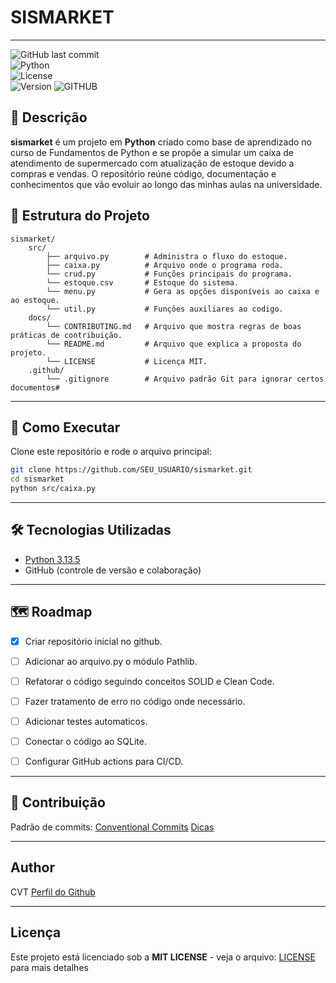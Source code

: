 # SISMARKET
---
![GitHub last commit](https://img.shields.io/github/last-commit/cainavieira/sismarket?style=for-the-badge)  
![Python](https://img.shields.io/badge/python-3.13.5-blue?style=for-the-badge&logo=python)  
![License](https://img.shields.io/github/license/leoinfnet/sisrel?style=for-the-badge)  
![Version](https://img.shields.io/badge/version-1.0.0-blue?style=for-the-badge) 
![GITHUB](https://img.shields.io/badge/GitHub-100000?style=for-the-badge&logo=github&logoColor=white)

## 📌 Descrição
**sismarket** é um projeto em **Python** criado como base de aprendizado no curso de Fundamentos de Python e se propõe a simular um caixa de atendimento de supermercado com atualização de estoque devido a compras e vendas.
O repositório reúne código, documentação e conhecimentos que vão evoluir ao longo das minhas aulas na universidade.

## 📂 Estrutura do Projeto
```
sismarket/
    src/
        ├── arquivo.py        # Administra o fluxo do estoque.
        ├── caixa.py          # Arquivo onde o programa roda.
        └── crud.py           # Funções principais do programa.
        └── estoque.csv       # Estoque do sistema.
        └── menu.py           # Gera as opções disponíveis ao caixa e ao estoque.
        └── util.py           # Funções auxiliares ao codigo.
    docs/
        └── CONTRIBUTING.md   # Arquivo que mostra regras de boas práticas de contribuição.
        └── README.md         # Arquivo que explica a proposta do projeto.
        └── LICENSE           # Licença MIT.
    .github/
        └── .gitignore        # Arquivo padrão Git para ignorar certos documentos# 
```
---
## 🚀 Como Executar
Clone este repositório e rode o arquivo principal:

```bash
git clone https://github.com/SEU_USUARIO/sismarket.git
cd sismarket
python src/caixa.py
```

---
## 🛠️ Tecnologias Utilizadas
- [Python 3.13.5](https://www.python.org/)  
- GitHub (controle de versão e colaboração)  

--- 

## 🗺️ Roadmap
- [x] Criar repositório inicial no github.
- [ ] Adicionar ao arquivo.py o módulo Pathlib.
- [ ] Refatorar o código seguindo conceitos SOLID e Clean Code.
- [ ] Fazer tratamento de erro no código onde necessário.
- [ ] Adicionar testes automaticos.
- [ ] Conectar o código ao SQLite.
- [ ] Configurar GitHub actions para CI/CD.


---

## 🤝 Contribuição
Padrão de commits: [Conventional Commits](https://www.conventionalcommits.org/)
[Dicas](CONTRIBUTING.md)

---
## Author 
CVT
[Perfil do Github](https://github.com/cainavieira)

---
## Licença
Este projeto está licenciado sob a **MIT LICENSE** - veja o arquivo: 
[LICENSE](LICENSE) para mais detalhes
